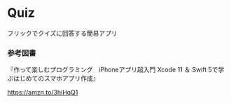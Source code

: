 # Quiz

フリックでクイズに回答する簡易アプリ

### 参考図書

『作って楽しむプログラミング　iPhoneアプリ超入門 Xcode 11 ＆ Swift 5で学ぶはじめてのスマホアプリ作成』

https://amzn.to/3hiHqQ1
